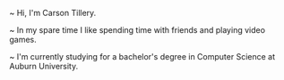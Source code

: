 ~ Hi, I'm Carson Tillery. 

~ In my spare time I like spending time with friends and playing video games.

~ I'm currently studying for a bachelor's degree in Computer Science at Auburn University.
